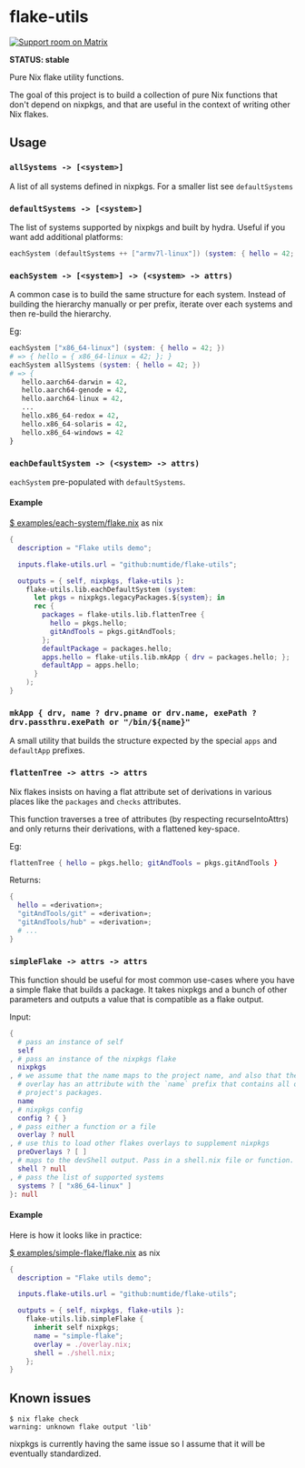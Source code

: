 # flake-utils

[![Support room on Matrix](https://img.shields.io/matrix/flake-utils:numtide.com.svg?label=%23flake-utils%3Anumtide.com&logo=matrix&server_fqdn=matrix.numtide.com)](https://matrix.to/#/#flake-utils:numtide.com)

**STATUS: stable**

Pure Nix flake utility functions.

The goal of this project is to build a collection of pure Nix functions that don't
depend on nixpkgs, and that are useful in the context of writing other Nix
flakes.

## Usage

### `allSystems -> [<system>]`

A list of all systems defined in nixpkgs. For a smaller list see `defaultSystems`

### `defaultSystems -> [<system>]`

The list of systems supported by nixpkgs and built by hydra.
Useful if you want add additional platforms:

```nix
eachSystem (defaultSystems ++ ["armv7l-linux"]) (system: { hello = 42; })
```

### `eachSystem -> [<system>] -> (<system> -> attrs)`

A common case is to build the same structure for each system. Instead of
building the hierarchy manually or per prefix, iterate over each systems and
then re-build the hierarchy.

Eg:

```nix
eachSystem ["x86_64-linux"] (system: { hello = 42; })
# => { hello = { x86_64-linux = 42; }; }
eachSystem allSystems (system: { hello = 42; })
# => {
   hello.aarch64-darwin = 42,
   hello.aarch64-genode = 42,
   hello.aarch64-linux = 42,
   ...
   hello.x86_64-redox = 42,
   hello.x86_64-solaris = 42,
   hello.x86_64-windows = 42
}
```

### `eachDefaultSystem -> (<system> -> attrs)`

`eachSystem` pre-populated with `defaultSystems`.

#### Example

[$ examples/each-system/flake.nix](examples/each-system/flake.nix) as nix
```nix
{
  description = "Flake utils demo";

  inputs.flake-utils.url = "github:numtide/flake-utils";

  outputs = { self, nixpkgs, flake-utils }:
    flake-utils.lib.eachDefaultSystem (system:
      let pkgs = nixpkgs.legacyPackages.${system}; in
      rec {
        packages = flake-utils.lib.flattenTree {
          hello = pkgs.hello;
          gitAndTools = pkgs.gitAndTools;
        };
        defaultPackage = packages.hello;
        apps.hello = flake-utils.lib.mkApp { drv = packages.hello; };
        defaultApp = apps.hello;
      }
    );
}
```

### `mkApp { drv, name ? drv.pname or drv.name, exePath ? drv.passthru.exePath or "/bin/${name}"`

A small utility that builds the structure expected by the special `apps` and `defaultApp` prefixes.


### `flattenTree -> attrs -> attrs`

Nix flakes insists on having a flat attribute set of derivations in
various places like the `packages` and `checks` attributes.

This function traverses a tree of attributes (by respecting
recurseIntoAttrs) and only returns their derivations, with a flattened
key-space.

Eg:
```nix
flattenTree { hello = pkgs.hello; gitAndTools = pkgs.gitAndTools }
```
Returns:

```nix
{
  hello = «derivation»;
  "gitAndTools/git" = «derivation»;
  "gitAndTools/hub" = «derivation»;
  # ...
}
```

### `simpleFlake -> attrs -> attrs`

This function should be useful for most common use-cases where you have a
simple flake that builds a package. It takes nixpkgs and a bunch of other
parameters and outputs a value that is compatible as a flake output.

Input:
```nix
{
  # pass an instance of self
  self
, # pass an instance of the nixpkgs flake
  nixpkgs
, # we assume that the name maps to the project name, and also that the
  # overlay has an attribute with the `name` prefix that contains all of the
  # project's packages.
  name
, # nixpkgs config
  config ? { }
, # pass either a function or a file
  overlay ? null
, # use this to load other flakes overlays to supplement nixpkgs
  preOverlays ? [ ]
, # maps to the devShell output. Pass in a shell.nix file or function.
  shell ? null
, # pass the list of supported systems
  systems ? [ "x86_64-linux" ]
}: null
```

#### Example

Here is how it looks like in practice:

[$ examples/simple-flake/flake.nix](examples/simple-flake/flake.nix) as nix
```nix
{
  description = "Flake utils demo";

  inputs.flake-utils.url = "github:numtide/flake-utils";

  outputs = { self, nixpkgs, flake-utils }:
    flake-utils.lib.simpleFlake {
      inherit self nixpkgs;
      name = "simple-flake";
      overlay = ./overlay.nix;
      shell = ./shell.nix;
    };
}
```

## Known issues

```
$ nix flake check
warning: unknown flake output 'lib'
```

nixpkgs is currently having the same issue so I assume that it will be
eventually standardized.

